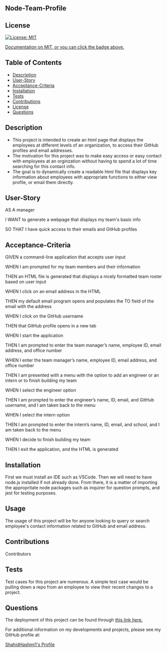 # <Node-Team-Profile>

## Node-Team-Profile

## License

[![License: MIT](https://img.shields.io/badge/License-MIT-yellow.svg)](https://opensource.org/licenses/MIT)

<p><a href="https://opensource.org/licenses/MIT">Documentation on MIT, or you can click the badge above.</a><p>

  ## Table of Contents

  - [Description](#description)
  - [User-Story](User-Story)
  - [Acceptance-Criteria](#Acceptance-Criteria)
  - [Installation](#installation)
  - [Tests](#tests)
  - [Contributions](#contributions)
  - [License](#license)
  - [Questions](#questions)

  ## Description

  <ul>
  <li> This project is intended to create an html page that displays the employees at different levels of an organization, to access their GitHub profiles and email addresses. </li>
  <li> The motivation for this project was to make easy access or easy contact with employees at an orginzation without having to spend  a lot of time searching for this contact info. </li>
  <li> The goal is to dynamically create a readable html file that displays key information about employees with appropriate functions to either view profile, or email them directly. </li>
  </ul>

  ## User-Story

AS A manager
<p>I WANT to generate a webpage that displays my team's basic info</p>
<p>SO THAT I have quick access to their emails and GitHub profiles</p>

  ## Acceptance-Criteria

GIVEN a command-line application that accepts user input
<p>WHEN I am prompted for my team members and their information</p>
<p>THEN an HTML file is generated that displays a nicely formatted team roster based on user input</p>
<p>WHEN I click on an email address in the HTML</p>
<p>THEN my default email program opens and populates the TO field of the email with the address</p>
<p>WHEN I click on the GitHub username</p>
<p>THEN that GitHub profile opens in a new tab</p>
<p>WHEN I start the application</p>
<p>THEN I am prompted to enter the team manager’s name, employee ID, email address, and office number</p>
<p>WHEN I enter the team manager’s name, employee ID, email address, and office number</p>
<p>THEN I am presented with a menu with the option to add an engineer or an intern or to finish building my team</p>
<p>WHEN I select the engineer option</p>
<p>THEN I am prompted to enter the engineer’s name, ID, email, and GitHub username, and I am taken back to the menu</p>
<p>WHEN I select the intern option</p>
<p>THEN I am prompted to enter the intern’s name, ID, email, and school, and I am taken back to the menu</p>
<p>WHEN I decide to finish building my team</p>
<p>THEN I exit the application, and the HTML is generated</p>
  
  ## Installation
  First we must install an IDE such as VSCode. Then we will need to have node.js installed if not already done. From there, it is a matter of importing the appropritate node packages such as inquirer for question prompts, and jest for testing purposes. 

  ## Usage
  <p>The usage of this project will be for anyone looking to query or search employee's contact information related to GitHub and email address.</p>

  ## Contributions
  <p>Contributors</p>

  ## Tests
  <p>Test cases for this project are numerous. A simple test case would be pulling down a repo from an employee to view their recent changes to a project.</p>

  ## Questions

  The deployment of this project can be found through <a href="https://drive.google.com/file/d/1kIOHo29GVZHmxnDdoeGkwNVEFtLaPF5M/view?usp=sharing">this link here.</a>

  For additional information on my developments and projects, please see my GitHub profile at:
  <p><a href="https://www.github.com/ShahidHashmi1">ShahidHashmi1's Profile</a></p>
  
